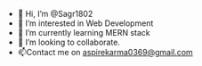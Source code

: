 - 👋 Hi, I’m @Sagr1802
- 👀 I’m interested in Web Development 
- 🌱 I’m currently learning MERN stack
- 💞️ I’m looking to collaborate.
- 📫Contact me on aspirekarma0369@gmail.com

<!---
Sagr1802/Sagr1802 is a ✨ special ✨ repository because its `README.md` (this file) appears on your GitHub profile.
You can click the Preview link to take a look at your changes.
--->
